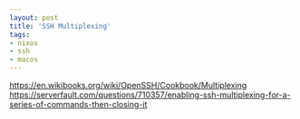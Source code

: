 ```yaml
---
layout: post
title: 'SSH Multiplexing'
tags:
- nixos
- ssh
- macos
---
```

https://en.wikibooks.org/wiki/OpenSSH/Cookbook/Multiplexing
https://serverfault.com/questions/710357/enabling-ssh-multiplexing-for-a-series-of-commands-then-closing-it

